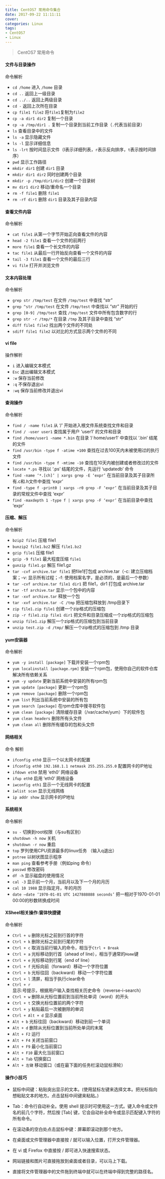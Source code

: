 ```yaml
---
title: CentOS7 常用命令集合
date: 2017-09-22 11:11:11
cover: 
categories: Linux
tags:
- CentOS7
- Linux
---
```


> CentOS7 常用命令

<!--more-->

#### 文件与目录操作

命令解析

- `cd /home` 进入 `/home` 目录
- `cd ..` 返回上一级目录
- `cd ../..` 返回上两级目录
- `cd -` 返回上次所在目录
- `cp file1 file2` 将`file1`复制为`file2`
- `cp -a dir1 dir2` 复制一个目录
- `cp -a /tmp/dir1 .` 复制一个目录到当前工作目录（`.`代表当前目录）
- `ls` 查看目录中的文件
- `ls -a` 显示隐藏文件
- `ls -l` 显示详细信息
- `ls -lrt` 按时间显示文件（l表示详细列表，`r`表示反向排序，`t`表示按时间排序）
- `pwd` 显示工作路径
- `mkdir dir1` 创建 `dir1` 目录
- `mkdir dir1 dir2` 同时创建两个目录
- `mkdir -p /tmp/dir1/dir2` 创建一个目录树
- `mv dir1 dir2` 移动/重命名一个目录
- `rm -f file1` 删除 `file1`
- `rm -rf dir1` 删除 `dir1` 目录及其子目录内容

#### 查看文件内容
 
命令解析

- `cat file1` 从第一个字节开始正向查看文件的内容
- `head -2 file1` 查看一个文件的前两行
- `more file1` 查看一个长文件的内容
- `tac file1` 从最后一行开始反向查看一个文件的内容
- `tail -3 file1` 查看一个文件的最后三行
- `vi file` 打开并浏览文件

#### 文本内容处理

命令解析

- `grep str /tmp/test` 在文件 `/tmp/test` 中查找 “str”
- `grep ^str /tmp/test` 在文件 `/tmp/test` 中查找以 “str” 开始的行
- `grep [0-9] /tmp/test` 查找 `/tmp/test` 文件中所有包含数字的行
- `grep str -r /tmp/*` 在目录 `/tmp` 及其子目录中查找 “str”
- `diff file1 file2` 找出两个文件的不同处
- `sdiff file1 file2` 以对比的方式显示两个文件的不同

#### vi file 

操作解析

- `i` 进入编辑文本模式
- `Esc` 退出编辑文本模式
- `:w` 保存当前修改
- `:q` 不保存退出vi
- `:wq` 保存当前修改并退出vi

#### 查询操作

命令解析

- `find / -name file1` 从 ‘/’ 开始进入根文件系统查找文件和目录
- `find / -user user1` 查找属于用户 ‘user1’ 的文件和目录
- `find /home/user1 -name *.bin` 在目录 ‘/ home/user1’ 中查找以 ‘.bin’ 结尾的文件
- `find /usr/bin -type f -atime +100` 查找在过去100天内未被使用过的执行文件
- `find /usr/bin -type f -mtime -10` 查找在10天内被创建或者修改过的文件
- `locate *.ps` 寻找以 ‘.ps’ 结尾的文件，先运行 ‘updatedb’ 命令
- `find -name ‘*.[ch]’ | xargs grep -E ‘expr’` 在当前目录及其子目录所有.c和.h文件中查找 ‘expr’
- `find -type f -print0 | xargs -r0 grep -F ‘expr’` 在当前目录及其子目录的常规文件中查找 ‘expr’
- `find -maxdepth 1 -type f | xargs grep -F ‘expr’` 在当前目录中查找 ‘expr’

#### 压缩、解压

命令解析

- `bzip2 file1` 压缩 file1
- `bunzip2 file1.bz2` 解压 `file1.bz2`
- `gzip file1` 压缩 file1
- `gzip -9 file1` 最大程度压缩 `file1`
- `gunzip file1.gz` 解压 file1.gz
- `tar -cvf archive.tar file1` 把file1打包成 archive.tar（-c: 建立压缩档案；-v: 显示所有过程；-f: 使用档案名字，是必须的，是最后一个参数）
- `tar -cvf archive.tar file1 dir1` 把 file1，dir1 打包成 archive.tar
- `tar -tf archive.tar` 显示一个包中的内容
- `tar -xvf archive.tar` 释放一个包
- `tar -xvf archive.tar -C /tmp` 把压缩包释放到 /tmp目录下
- `zip file1.zip file1` 创建一个zip格式的压缩包
- `zip -r file1.zip file1 dir1` 把文件和目录压缩成一个zip格式的压缩包
- `unzip file1.zip` 解压一个zip格式的压缩包到当前目录
- `unzip test.zip -d /tmp/` 解压一个zip格式的压缩包到 /tmp 目录

#### yum安装器

命令解析

- `yum -y install [package]` 下载并安装一个rpm包
- `yum localinstall [package.rpm]` 安装一个rpm包，使用你自己的软件仓库解决所有依赖关系
- `yum -y update` 更新当前系统中安装的所有rpm包
- `yum update [package]` 更新一个rpm包
- `yum remove [package]` 删除一个rpm包
- `yum list` 列出当前系统中安装的所有包
- `yum search [package]` 在rpm仓库中搜寻软件包
- `yum clean [package]` 清除缓存目录（/var/cache/yum）下的软件包
- `yum clean headers` 删除所有头文件
- `yum clean all` 删除所有缓存的包和头文件

#### 网络相关

命令 解析
- `ifconfig eth0` 显示一个以太网卡的配置
- `ifconfig eth0 192.168.1.1 netmask 255.255.255.0` 配置网卡的IP地址
- `ifdown eth0` 禁用 ‘eth0’ 网络设备
- `ifup eth0` 启用 ‘eth0’ 网络设备
- `iwconfig eth1` 显示一个无线网卡的配置
- `iwlist scan` 显示无线网络
- `ip addr show` 显示网卡的IP地址

#### 系统相关

命令解析

- `su -` 切换到root权限（与su有区别）
- `shutdown -h now` 关机
- `shutdown -r now` 重启
- `top` 罗列使用CPU资源最多的linux任务 （输入q退出）
- `pstree` 以树状图显示程序
- `man ping` 查看参考手册（例如ping 命令）
- `passwd` 修改密码
- `df -h` 显示磁盘的使用情况
- `cal -3` 显示前一个月，当前月以及下一个月的月历
- `cal 10 1988` 显示指定月，年的月历
- `date –date ‘1970-01-01 UTC 1427888888 seconds’` 把一相对于1970-01-01 00:00的秒数转换成时间

#### XSheel相关操作:窗体快捷键

命令解析

- `Ctrl + u` 删除光标之前到行首的字符
- `Ctrl + k` 删除光标之前到行尾的字符
- `Ctrl + c` 取消当前行输入的命令，相当于`Ctrl + Break`
- `Ctrl + a` 光标移动到行首（ahead of line），相当于通常的`Home`键
- `Ctrl + e` 光标移动到行尾（end of line）
- `Ctrl + f` 光标向前（forward）移动一个字符位置
- `Ctrl + b` 光标往回（backward）移动一个字符位置
- `Ctrl + l` 清屏，相当于执行clear命令
- `Ctrl + r` 显示:号提示，根据用户输入查找相关历史命令（reverse-i-search）
- `Ctrl + w` 删除从光标位置前到当前所处单词（word）的开头
- `Ctrl + t` 交换光标位置前的两个字符
- `Ctrl + y` 粘贴最后一次被删除的单词
- `Ctrl + Alt + d` 显示桌面
- `Alt + b` 光标往回（backward）移动到前一个单词
- `Alt + d` 删除从光标位置到当前所处单词的末尾
- `Alt + F2` 运行
- `Alt + F4` 关闭当前窗口
- `Alt + F9` 最小化当前窗口
- `Alt + F10` 最大化当前窗口
- `Alt + Tab` 切换窗口
- `Alt + 左键` 移动窗口（或在最下面的任务栏滚动鼠标滑轮）
 
#### 操作小技巧

- 鼠标中间键：粘贴突出显示的文本。(使用鼠标左键来选择文本。把光标指向想粘贴文本的地方。点击鼠标中间键来粘贴。)

- Tab：命令行自动补全。使用 shell 提示时可使用这一方式。键入命令或文件名的前几个字符，然后按 [Tab] 键，它会自动补全命令或显示匹配键入字符的所有命令。

- 在滚动条的空白处点击鼠标中键：屏幕即滚动到那个地方。

- 在桌面或文件管理器中直接按 / 就可以输入位置，打开文件管理器。

- 在 vi 或 Firefox 中直接按 / 即可进入快速搜索状态。

- 网站链接和图片可直接拖放到桌面或者目录，可以马上下载。

- 直接将文件管理器中的文件拖到终端中就可以在终端中得到完整的路径名。
